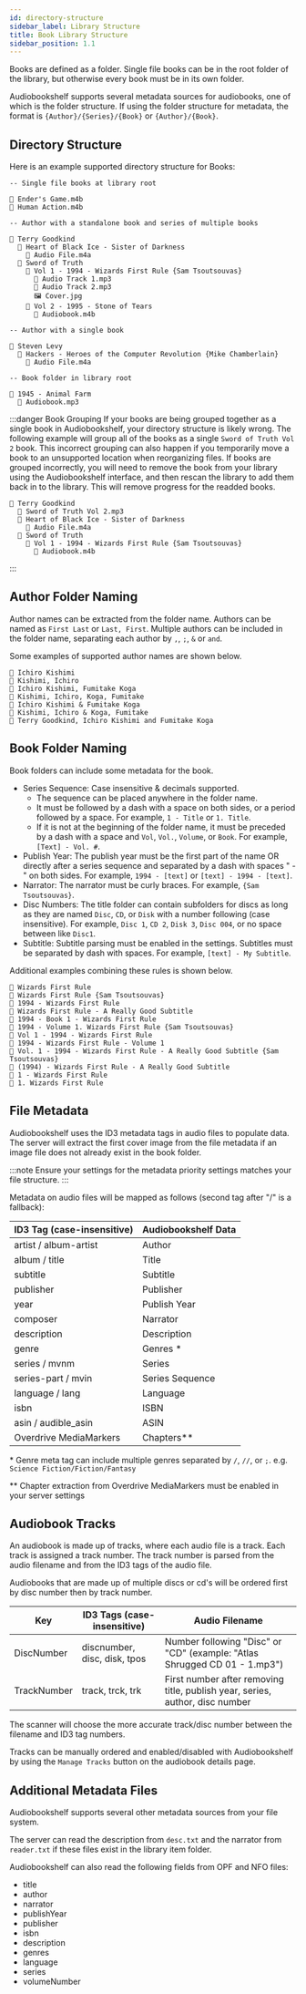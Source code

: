 ```yaml
---
id: directory-structure
sidebar_label: Library Structure
title: Book Library Structure
sidebar_position: 1.1
---
```


Books are defined as a folder. Single file books can be in the root folder of the library, but otherwise every book must be in its own folder.

Audiobookshelf supports several metadata sources for audiobooks, one of which is the folder structure. If using the folder structure for metadata, the format is `{Author}/{Series}/{Book}` or `{Author}/{Book}`.

## Directory Structure

Here is an example supported directory structure for Books:

```
-- Single file books at library root

🎵 Ender's Game.m4b
🎵 Human Action.m4b

-- Author with a standalone book and series of multiple books

📁 Terry Goodkind
  📁 Heart of Black Ice - Sister of Darkness
    🎵 Audio File.m4a
  📁 Sword of Truth
    📁 Vol 1 - 1994 - Wizards First Rule {Sam Tsoutsouvas}
      🎵 Audio Track 1.mp3
      🎵 Audio Track 2.mp3
      🖼️ Cover.jpg
    📁 Vol 2 - 1995 - Stone of Tears
      🎵 Audiobook.m4b

-- Author with a single book

📁 Steven Levy
  📁 Hackers - Heroes of the Computer Revolution {Mike Chamberlain}
    🎵 Audio File.m4a

-- Book folder in library root

📁 1945 - Animal Farm
  🎵 Audiobook.mp3
```

:::danger Book Grouping
If your books are being grouped together as a single book in Audiobookshelf, your directory structure is likely wrong. The following example will group all of the books as a single `Sword of Truth Vol 2` book. This incorrect grouping can also happen if you temporarily move a book to an unsupported location when reorganizing files. If books are grouped incorrectly, you will need to remove the book from your library using the Audiobookshelf interface, and then rescan the library to add them back in to the library. This will remove progress for the readded books.

```
📁 Terry Goodkind
  🎵 Sword of Truth Vol 2.mp3
  📁 Heart of Black Ice - Sister of Darkness
    🎵 Audio File.m4a
  📁 Sword of Truth
    📁 Vol 1 - 1994 - Wizards First Rule {Sam Tsoutsouvas}
      🎵 Audiobook.m4b
```

:::

## Author Folder Naming

Author names can be extracted from the folder name. Authors can be named as `First Last` or `Last, First`. Multiple authors can be included in the folder name, separating each author by `,`, `;`, `&` or `and`.

Some examples of supported author names are shown below.

```
📁 Ichiro Kishimi
📁 Kishimi, Ichiro
📁 Ichiro Kishimi, Fumitake Koga
📁 Kishimi, Ichiro, Koga, Fumitake
📁 Ichiro Kishimi & Fumitake Koga
📁 Kishimi, Ichiro & Koga, Fumitake
📁 Terry Goodkind, Ichiro Kishimi and Fumitake Koga
```

## Book Folder Naming

Book folders can include some metadata for the book.

- Series Sequence: Case insensitive & decimals supported.
  - The sequence can be placed anywhere in the folder name.
  - It must be followed by a dash with a space on both sides, or a period followed by a space. For example, `1 - Title` or `1. Title`.
  - If it is not at the beginning of the folder name, it must be preceded by a dash with a space and `Vol`, `Vol.`, `Volume`, or `Book`. For example, `[Text] - Vol. #`.
- Publish Year: The publish year must be the first part of the name OR directly after a series sequence and separated by a dash with spaces " - " on both sides. For example, `1994 - [text]` or `[text] - 1994 - [text]`.
- Narrator: The narrator must be curly braces. For example, `{Sam Tsoutsouvas}`.
- Disc Numbers: The title folder can contain subfolders for discs as long as they are named `Disc`, `CD`, or `Disk` with a number following (case insensitive). For example, `Disc 1`, `CD 2`, `Disk 3`, `Disc 004`, or no space between like `Disc1`.
- Subtitle: Subtitle parsing must be enabled in the settings. Subtitles must be separated by dash with spaces. For example, `[text] - My Subtitle`.

Additional examples combining these rules is shown below.

```
📁 Wizards First Rule
📁 Wizards First Rule {Sam Tsoutsouvas}
📁 1994 - Wizards First Rule
📁 Wizards First Rule - A Really Good Subtitle
📁 1994 - Book 1 - Wizards First Rule
📁 1994 - Volume 1. Wizards First Rule {Sam Tsoutsouvas}
📁 Vol 1 - 1994 - Wizards First Rule
📁 1994 - Wizards First Rule - Volume 1
📁 Vol. 1 - 1994 - Wizards First Rule - A Really Good Subtitle {Sam Tsoutsouvas}
📁 (1994) - Wizards First Rule - A Really Good Subtitle
📁 1 - Wizards First Rule
📁 1. Wizards First Rule
```

## File Metadata

Audiobookshelf uses the ID3 metadata tags in audio files to populate data. The server will extract the first cover image from the file metadata if an image file does not already exist in the book folder.

:::note
Ensure your settings for the metadata priority settings matches your file structure.
:::

Metadata on audio files will be mapped as follows (second tag after "/" is a fallback):

| ID3 Tag (case-insensitive) | Audiobookshelf Data |
| -------------------------- | ------------------- |
| artist / album-artist      | Author              |
| album / title              | Title               |
| subtitle                   | Subtitle            |
| publisher                  | Publisher           |
| year                       | Publish Year        |
| composer                   | Narrator            |
| description                | Description         |
| genre                      | Genres \*           |
| series / mvnm              | Series              |
| series-part / mvin         | Series Sequence     |
| language / lang            | Language            |
| isbn                       | ISBN                |
| asin / audible_asin        | ASIN                |
| Overdrive MediaMarkers     | Chapters\*\*        |

\* Genre meta tag can include multiple genres separated by `/`, `//`, or `;`. e.g. `Science Fiction/Fiction/Fantasy`

\*\* Chapter extraction from Overdrive MediaMarkers must be enabled in your server settings

## Audiobook Tracks

An audiobook is made up of tracks, where each audio file is a track. Each track is assigned a track number.
The track number is parsed from the audio filename and from the ID3 tags of the audio file.

Audiobooks that are made up of multiple discs or cd's will be ordered first by disc number then by track number.

| Key         | ID3 Tags (case-insensitive)  | Audio Filename                                                               |
| ----------- | ---------------------------- | ---------------------------------------------------------------------------- |
| DiscNumber  | discnumber, disc, disk, tpos | Number following "Disc" or "CD" (example: "Atlas Shrugged CD 01 - 1.mp3")    |
| TrackNumber | track, trck, trk             | First number after removing title, publish year, series, author, disc number |

The scanner will choose the more accurate track/disc number between the filename and ID3 tag numbers.

Tracks can be manually ordered and enabled/disabled with Audiobookshelf by using the `Manage Tracks` button on the audiobook details page.

## Additional Metadata Files

Audiobookshelf supports several other metadata sources from your file system.

The server can read the description from `desc.txt` and the narrator from `reader.txt` if these files exist in the library item folder.

Audiobookshelf can also read the following fields from OPF and NFO files:

- title
- author
- narrator
- publishYear
- publisher
- isbn
- description
- genres
- language
- series
- volumeNumber
